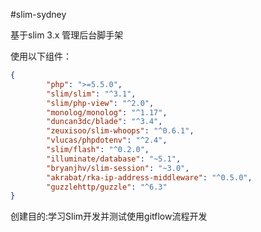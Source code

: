 #slim-sydney

基于slim 3.x 管理后台脚手架

使用以下组件：
```json
{
        "php": ">=5.5.0",
        "slim/slim": "^3.1",
        "slim/php-view": "^2.0",
        "monolog/monolog": "^1.17",
        "duncan3dc/blade": "^3.4",
        "zeuxisoo/slim-whoops": "^0.6.1",
        "vlucas/phpdotenv": "^2.4",
        "slim/flash": "^0.2.0",
        "illuminate/database": "~5.1",
        "bryanjhv/slim-session": "~3.0",
        "akrabat/rka-ip-address-middleware": "^0.5.0",
        "guzzlehttp/guzzle": "^6.3"
}
```

创建目的:学习Slim开发并测试使用gitflow流程开发